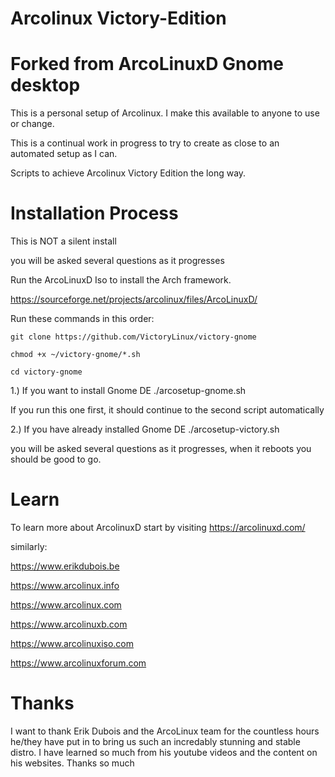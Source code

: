 # Arcolinux Victory-Edition

# Forked from ArcoLinuxD Gnome desktop

This is a personal setup of Arcolinux. I make this available to anyone to use or change.

This is a continual work in progress to try to create as close to an automated setup as I can.

Scripts to achieve Arcolinux Victory Edition the long way.

# Installation Process


This is NOT a silent install

you will be asked several questions as it progresses



Run the ArcoLinuxD Iso to install the Arch framework.
      
   https://sourceforge.net/projects/arcolinux/files/ArcoLinuxD/

Run these commands in this order:


    git clone https://github.com/VictoryLinux/victory-gnome

    chmod +x ~/victory-gnome/*.sh 

    cd victory-gnome
    
1.) If you want to install Gnome DE
    ./arcosetup-gnome.sh
    
If you run this one first, it should continue to the second script automatically

    
2.) If you have already installed Gnome DE
    ./arcosetup-victory.sh
    
you will be asked several questions as it progresses, when it reboots you should be good to go.


# Learn

To learn more about ArcolinuxD start by visiting https://arcolinuxd.com/

similarly:

https://www.erikdubois.be

https://www.arcolinux.info
  
https://www.arcolinux.com

https://www.arcolinuxb.com

https://www.arcolinuxiso.com

https://www.arcolinuxforum.com

# Thanks

I want to thank Erik Dubois and the ArcoLinux team for the countless hours he/they have put in to bring us such an incredably stunning and stable distro. I have learned so much from his youtube videos and the content on his websites. Thanks so much
